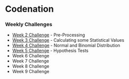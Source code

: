 # Codenation

### Weekly Challenges

* [Week 2 Challenge](data-science-0) - Pre-Processing
* [Week 3 Challenge](coestatistica-1) - Calculating some Statistical Values
* [Week 4 Challenge](data-science-1) - Normal and Binomial Distribution
* [Week 5 Challenge](data-science-2) - Hypothesis Tests
* Week 6 Challenge
* Week 7 Challenge
* Week 8 Challenge
* Week 9 Challenge
